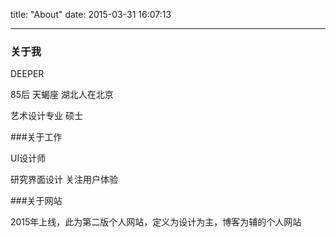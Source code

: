 title: "About"
date: 2015-03-31 16:07:13

---

### 关于我

DEEPER

85后  天蝎座  湖北人在北京

艺术设计专业   硕士


###关于工作

UI设计师

研究界面设计 关注用户体验


###关于网站

2015年上线，此为第二版个人网站，定义为设计为主，博客为辅的个人网站

